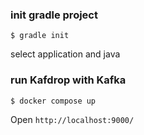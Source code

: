 ### init gradle project
```shell
$ gradle init
```
select application and java

### run Kafdrop with Kafka
```shell
$ docker compose up

```
Open `http://localhost:9000/`
